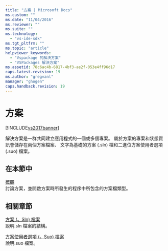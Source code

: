 ```yaml
---
title: "方案 | Microsoft Docs"
ms.custom: ""
ms.date: "11/04/2016"
ms.reviewer: ""
ms.suite: ""
ms.technology: 
  - "vs-ide-sdk"
ms.tgt_pltfrm: ""
ms.topic: "article"
helpviewer_keywords: 
  - "Vspackage 的解決方案"
  - "VSPackages 解決方案"
ms.assetid: 78c6ac4b-6817-4bf3-ae2f-053e4ff96d17
caps.latest.revision: 19
ms.author: "gregvanl"
manager: "ghogen"
caps.handback.revision: 19
---
```

# 方案
[!INCLUDE[vs2017banner](../../code-quality/includes/vs2017banner.md)]

解決方案是一群共同建立應用程式的一個或多個專案。 屬於方案的專案和狀態資訊會儲存在兩個方案檔案、 文字為基礎的方案 \(.sln\) 檔和二進位方案使用者選項 \(.suo\) 檔案。  
  
## 在本節中  
 [概觀](../../extensibility/internals/solutions-overview.md)  
 討論方案，並開啟方案時所發生的程序中所包含的方案檔類型。  
  
## 相關章節  
 [方案 \(。Sln\) 檔案](../../extensibility/internals/solution-dot-sln-file.md)  
 說明.sln 檔案的結構。  
  
 [方案使用者選項 \(。Suo\) 檔案](../../extensibility/internals/solution-user-options-dot-suo-file.md)  
 說明.suo 檔案。